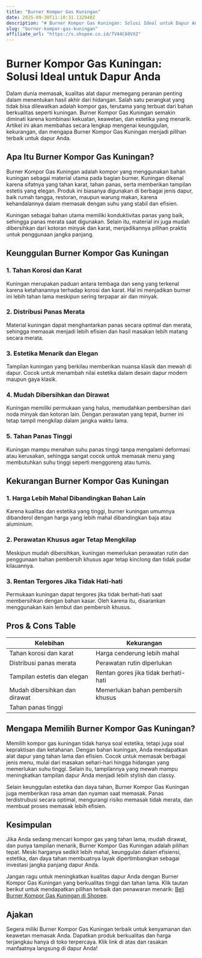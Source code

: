 ```yaml
---
title: "Burner Kompor Gas Kuningan"
date: 2025-09-30T11:10:31.132948Z
description: "# Burner Kompor Gas Kuningan: Solusi Ideal untuk Dapur Anda..."
slug: "burner-kompor-gas-kuningan"
affiliate_url: "https://s.shopee.co.id/7V44C68VX2"
---
```

# Burner Kompor Gas Kuningan: Solusi Ideal untuk Dapur Anda

Dalam dunia memasak, kualitas alat dapur memegang peranan penting dalam menentukan hasil akhir dari hidangan. Salah satu perangkat yang tidak bisa dilewatkan adalah kompor gas, terutama yang terbuat dari bahan berkualitas seperti kuningan. Burner Kompor Gas Kuningan semakin diminati karena kombinasi kekuatan, keawetan, dan estetika yang menarik. Artikel ini akan membahas secara lengkap mengenai keunggulan, kekurangan, dan mengapa Burner Kompor Gas Kuningan menjadi pilihan terbaik untuk dapur Anda.

## Apa Itu Burner Kompor Gas Kuningan?

Burner Kompor Gas Kuningan adalah kompor yang menggunakan bahan kuningan sebagai material utama pada bagian burner. Kuningan dikenal karena sifatnya yang tahan karat, tahan panas, serta memberikan tampilan estetis yang elegan. Produk ini biasanya digunakan di berbagai jenis dapur, baik rumah tangga, restoran, maupun warung makan, karena kehandalannya dalam memasak dengan suhu yang stabil dan efisien.

Kuningan sebagai bahan utama memiliki konduktivitas panas yang baik, sehingga panas merata saat digunakan. Selain itu, material ini juga mudah dibersihkan dari kotoran minyak dan karat, menjadikannya pilihan praktis untuk penggunaan jangka panjang.

## Keunggulan Burner Kompor Gas Kuningan

### 1. Tahan Korosi dan Karat

Kuningan merupakan paduan antara tembaga dan seng yang terkenal karena ketahanannya terhadap korosi dan karat. Hal ini menjadikan burner ini lebih tahan lama meskipun sering terpapar air dan minyak.

### 2. Distribusi Panas Merata

Material kuningan dapat menghantarkan panas secara optimal dan merata, sehingga memasak menjadi lebih efisien dan hasil masakan lebih matang secara merata.

### 3. Estetika Menarik dan Elegan

Tampilan kuningan yang berkilau memberikan nuansa klasik dan mewah di dapur. Cocok untuk menambah nilai estetika dalam desain dapur modern maupun gaya klasik.

### 4. Mudah Dibersihkan dan Dirawat

Kuningan memiliki permukaan yang halus, memudahkan pembersihan dari noda minyak dan kotoran lain. Dengan perawatan yang tepat, burner ini tetap tampil mengkilap dalam jangka waktu lama.

### 5. Tahan Panas Tinggi

Kuningan mampu menahan suhu panas tinggi tanpa mengalami deformasi atau kerusakan, sehingga sangat cocok untuk memasak menu yang membutuhkan suhu tinggi seperti menggoreng atau tumis.

## Kekurangan Burner Kompor Gas Kuningan

### 1. Harga Lebih Mahal Dibandingkan Bahan Lain

Karena kualitas dan estetika yang tinggi, burner kuningan umumnya dibanderol dengan harga yang lebih mahal dibandingkan baja atau aluminium.

### 2. Perawatan Khusus agar Tetap Mengkilap

Meskipun mudah dibersihkan, kuningan memerlukan perawatan rutin dan penggunaan bahan pembersih khusus agar tetap kinclong dan tidak pudar kilauannya.

### 3. Rentan Tergores Jika Tidak Hati-hati

Permukaan kuningan dapat tergores jika tidak berhati-hati saat membersihkan dengan bahan kasar. Oleh karena itu, disarankan menggunakan kain lembut dan pembersih khusus.

## Pros & Cons Table

| Kelebihan                                    | Kekurangan                                      |
|----------------------------------------------|------------------------------------------------|
| Tahan korosi dan karat                      | Harga cenderung lebih mahal                   |
| Distribusi panas merata                      | Perawatan rutin diperlukan                     |
| Tampilan estetis dan elegan                 | Rentan gores jika tidak berhati-hati          |
| Mudah dibersihkan dan dirawat              | Memerlukan bahan pembersih khusus             |
| Tahan panas tinggi                          |                                                 |

## Mengapa Memilih Burner Kompor Gas Kuningan?

Memilih kompor gas kuningan tidak hanya soal estetika, tetapi juga soal kepraktisan dan ketahanan. Dengan bahan kuningan, Anda mendapatkan alat dapur yang tahan lama dan efisien. Cocok untuk memasak berbagai jenis menu, mulai dari masakan sehari-hari hingga hidangan yang memerlukan suhu tinggi. Selain itu, tampilannya yang mewah mampu meningkatkan tampilan dapur Anda menjadi lebih stylish dan classy.

Selain keunggulan estetika dan daya tahan, Burner Kompor Gas Kuningan juga memberikan rasa aman dan nyaman saat memasak. Panas terdistrubusi secara optimal, mengurangi risiko memasak tidak merata, dan membuat proses memasak lebih efisien.

## Kesimpulan

Jika Anda sedang mencari kompor gas yang tahan lama, mudah dirawat, dan punya tampilan menarik, Burner Kompor Gas Kuningan adalah pilihan tepat. Meski harganya sedikit lebih mahal, keunggulan dalam efisiensi, estetika, dan daya tahan membuatnya layak dipertimbangkan sebagai investasi jangka panjang dapur Anda.

Jangan ragu untuk meningkatkan kualitas dapur Anda dengan Burner Kompor Gas Kuningan yang berkualitas tinggi dan tahan lama. Klik tautan berikut untuk mendapatkan pilihan terbaik dan penawaran menarik: [Beli Burner Kompor Gas Kuningan di Shopee](https://s.shopee.co.id/7V44C68VX2).

## Ajakan

Segera miliki Burner Kompor Gas Kuningan terbaik untuk kenyamanan dan keawetan memasak Anda. Dapatkan produk berkualitas dan harga terjangkau hanya di toko terpercaya. Klik link di atas dan rasakan manfaatnya langsung di dapur Anda!
